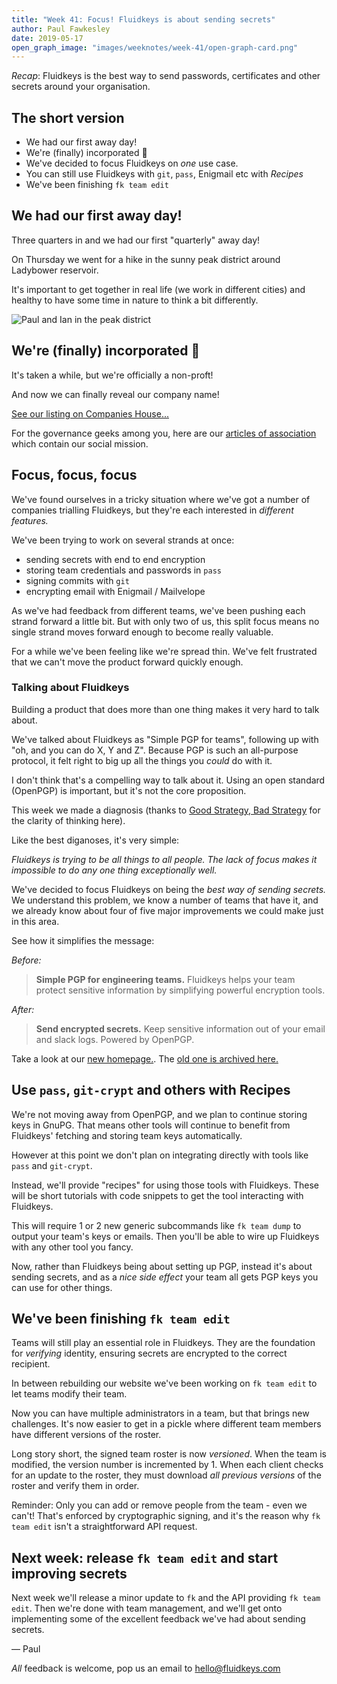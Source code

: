 ```yaml
---
title: "Week 41: Focus! Fluidkeys is about sending secrets"
author: Paul Fawkesley
date: 2019-05-17
open_graph_image: "images/weeknotes/week-41/open-graph-card.png"
---
```


_Recap_: Fluidkeys is the best way to send passwords, certificates and other secrets around your
organisation.

## The short version

* We had our first away day!
* We're (finally) incorporated 🎉
* We've decided to focus Fluidkeys on *one* use case.
* You can still use Fluidkeys with `git`, `pass`, Enigmail etc with *Recipes*
* We've been finishing `fk team edit`

## We had our first away day!

Three quarters in and we had our first "quarterly" away day!

On Thursday we went for a hike in the sunny peak district around Ladybower reservoir.

It's important to get together in real life (we work in different cities) and healthy to have some
time in nature to think a bit differently.

![Paul and Ian in the peak district](/images/weeknotes/week-41/paul-and-ian-in-the-peaks.jpg)

## We're (finally) incorporated 🎉

It's taken a while, but we're officially a non-proft!

And now we can finally reveal our company name!

[See our listing on Companies House...](https://beta.companieshouse.gov.uk/company/11999992)

For the governance geeks among you, here are our
[articles of association](https://fluidkeys.github.io/articles-of-association/) which contain our
social mission.


## Focus, focus, focus

We've found ourselves in a tricky situation where we've got a number of companies trialling
Fluidkeys, but they're each interested in *different features.*

We've been trying to work on several strands at once:

* sending secrets with end to end encryption
* storing team credentials and passwords in `pass`
* signing commits with `git`
* encrypting email with Enigmail / Mailvelope

As we've had feedback from different teams, we've been pushing each strand forward a little bit.
But with only two of us, this split focus means no single strand moves forward enough to become
really valuable.

For a while we've been feeling like we're spread thin. We've felt frustrated that we can't move
the product forward quickly enough.

### Talking about Fluidkeys

Building a product that does more than one thing makes it very hard to talk about.

We've talked about Fluidkeys as "Simple PGP for teams", following up with "oh, and you can do X, Y
and Z". Because PGP is such an all-purpose protocol, it felt right to big up all the things you
*could* do with it.

I don't think that's a compelling way to talk about it. Using an open standard (OpenPGP) is
important, but it's not the core proposition.

This week we made a diagnosis (thanks to [Good Strategy, Bad Strategy](http://goodbadstrategy.com/)
for the clarity of thinking here).

Like the best diganoses, it's very simple:

*Fluidkeys is trying to be all things to all people. The lack of focus makes it impossible to do
any one thing exceptionally well.*

We've decided to focus Fluidkeys on being the *best way of sending secrets.* We understand this
problem, we know a number of teams that have it, and we already know about four of five major
improvements we could make just in this area.

See how it simplifies the message:

*Before:*

> **Simple PGP for engineering teams.**
> Fluidkeys helps your team protect sensitive information by simplifying powerful encryption tools.

*After:*

> **Send encrypted secrets.**
> Keep sensitive information out of your email and slack logs.
  Powered by OpenPGP.

Take a look at our [new homepage.](https://www.fluidkeys.com). The [old one is archived here.](https://www.fluidkeys.com/archive/v1)

## Use `pass`, `git-crypt` and others with Recipes

We're not moving away from OpenPGP, and we plan to continue storing keys in GnuPG. That means other
tools will continue to benefit from Fluidkeys' fetching and storing team keys automatically.

However at this point we don't plan on integrating directly with tools like `pass` and `git-crypt`.

Instead, we'll provide "recipes" for using those tools with Fluidkeys. These will be short
tutorials with code snippets to get the tool interacting with Fluidkeys.

This will require 1 or 2 new generic subcommands like `fk team dump` to output your team's keys or
emails.  Then you'll be able to wire up Fluidkeys with any other tool you fancy.

Now, rather than Fluidkeys being about setting up PGP, instead it's about sending secrets, and
as a *nice side effect* your team all gets PGP keys you can use for other things.

## We've been finishing `fk team edit`

Teams will still play an essential role in Fluidkeys. They are the foundation for *verifying*
identity, ensuring secrets are encrypted to the correct recipient.

In between rebuilding our website we've been working on `fk team edit` to let teams modify their team.

Now you can have multiple administrators in a team, but that brings new challenges. It's now easier
to get in a pickle where different team members have different versions of the roster.

Long story short, the signed team roster is now *versioned*. When the team is modified, the version
number is incremented by 1. When each client checks for an update to the roster, they must download
*all previous versions* of the roster and verify them in order.

Reminder: Only you can add or remove people from the team - even we can't! That's enforced by
cryptographic signing, and it's the reason why `fk team edit` isn't a straightforward API request.

## Next week: release `fk team edit` and start improving secrets

Next week we'll release a minor update to `fk` and the API providing `fk team edit`. Then we're
done with team management, and we'll get onto implementing some of the excellent feedback we've
had about sending secrets.

— Paul

_All_ feedback is welcome, pop us an email to [hello@fluidkeys.com](mailto:hello@fluidkeys.com)
